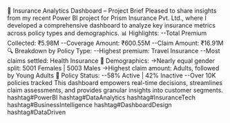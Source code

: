 🚀 Insurance Analytics Dashboard – Project Brief
Pleased to share insights from my recent Power BI project for Prism Insurance Pvt. Ltd., where I developed a comprehensive dashboard to analyze key insurance metrics across policy types and demographics.
📊 Highlights:
--Total Premium Collected: ₹5.98M
--Coverage Amount: ₹600.55M
--Claim Amount: ₹16.91M
🔍 Breakdown by Policy Type:
--Highest premium: Travel Insurance
--Most claims settled: Health Insurance
👥 Demographics:
->Nearly equal gender split: 5001 Females | 5003 Males
->Highest claim amount: Adults, followed by Young Adults
📌 Policy Status:
--58% Active | 42% Inactive
--Over 10K policies tracked
This dashboard empowers real-time decisions, streamlines claim assessments, and provides granular insights into customer segments.
hashtag#PowerBI hashtag#DataAnalytics hashtag#InsuranceTech hashtag#BusinessIntelligence hashtag#DashboardDesign hashtag#DataDriven
